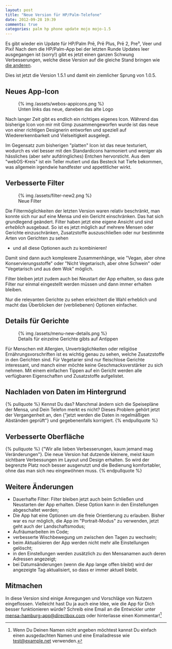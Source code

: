 ```yaml
---
layout: post
title: "Neue Version für HP/Palm-Telefone"
date: 2012-09-28 19:39
comments: true
categories: palm hp phone update mojo mojo-1.5
---
```


Es gibt wieder ein Update für HP/Palm Prē, Prē Plus, Prē 2, Pre³, Veer und Pixi!
Nach dem die HP/Palm-App bei der letzten Runde Updates leer ausgegangen ist (sorry!)
gibt es jetzt einen ganzen Schwung Verbesserungen, welche diese Version auf die
gleiche Stand bringen wie [die anderen](/alle-versionen).

<!-- more -->

Dies ist jetzt die Version 1.5.1 und damit ein ziemlicher Sprung von 1.0.5.

Neues App-Icon
---
<figure class="right">
	{% img /assets/webos-appicons.png  %}
	<figcaption>Unten links das neue, daneben das alte Logo</figcaption>
</figure> 

Nach langer Zeit gibt es endlich ein richtiges eigenes Icon. Während das bisherige
Icon von mir mit Gimp zusammengeworfen wurde ist das neue von einer richtigen 
Designerin entworfen und speziell auf Wiedererkennbarkeit und Vielseitigkeit
ausgelegt.

Im Gegensatz zum bisherigen "platten" Icon ist das neue texturiert, wodurch es
viel besser mit den Standardicons harmoniert und weniger als hässliches (aber
sehr aufdringliches) Entchen hervorsticht.
Aus dem "webOS-Kreis" ist ein Teller mutiert und das Besteck hat Tiefe bekommen, 
was allgemein irgendwie handfester und appetitlicher wirkt.

Verbesserte Filter
----
<figure class="left">
	{% img /assets/filter-new2.png  %}
	<figcaption>Neue Filter</figcaption>
</figure> 

Die Filtermöglichkeiten der letzten Version waren relativ beschränkt, man
konnte sich nur auf eine Mensa und ein Gericht einschränken. Das hat sich
grundlegend geändert.
Filter haben jetzt eine eigene Ansicht und sind *erheblich* ausgebaut. 
So ist es jetzt möglich auf mehrere Mensen oder Gerichte einzuschränken,
Zusatzstoffe auszuschließen oder nur bestimmte Arten von Gerichten zu sehen 
- und all diese Optionen auch zu kombinieren!

Damit sind dann auch komplexere Zusammenhänge, wie "Vegan, aber ohne
Konservierungsstoffe" oder "Nicht Vegetarisch, aber ohne Schwein" oder 
"Vegetarisch und aus dem Wok" möglich.

Filter bleiben jetzt zudem auch bei Neustart der App erhalten, so dass
gute Filter nur einmal eingestellt werden müssen und dann immer erhalten bleiben.

Nur die relevanten Gerichte zu sehen erleichtert die Wahl erheblich und
macht das Überblicken der (verbliebenen) Optionen einfacher.


Details für Gerichte
----
<figure class="right">
	{% img /assets/menu-new-details.png  %}
	<figcaption>Details für einzelne Gerichte gibts auf Antippen</figcaption>
</figure> 

Für Menschen mit Allergien, Unverträglichkeiten oder religiöse Ernährungsvorschriften 
ist es wichtig genau zu sehen, welche Zusatzstoffe in den Gerichten sind. Für Vegetarier
sind nur fleischlose Gerichte interessant, und manch einer möchte keine Geschmacksverstärker
zu sich nehmen. Mit einem einfachen Tippen auf ein Gericht werden alle verfügbaren
Eigenschaften und Zusatzstoffe aufgelistet.

Nachladen von Daten im Hintergrund
---

{% pullquote %}
Kennst Du das? Manchmal ändern sich die Speisepläne der Mensa, und Dein Telefon merkt es nicht? 
Dieses Problem gehört jetzt der Vergangenheit an, den {"jetzt werden die Daten in regelmäßigen 
Abständen geprüft"} und gegebenenfalls korrigiert.
{% endpullquote %}

Verbesserte Oberfläche
----

{% pullquote %}
{"Wir alle lieben Verbesserungen, kaum jemand mag Veränderungen"}. Die neue Version hat dutzende kleinere, meist kaum sichtbare Verbessungen im Layout und Design erhalten. So wird der begrenzte Platz noch besser ausgenutzt und die Bedienung komfortabler, ohne das man sich neu eingewöhnen muss.
{% endpullquote %}

Weitere Änderungen
---

- Dauerhafte Filter: Filter bleiben jetzt auch beim Schließen und Neustarten der App erhalten. Diese Option kann in den Einstellungen abgeschaltet werden;
- Die App hat eine Optionen um die freie Orientierung zu erlauben. Bisher war es nur möglich, die App im "Portrait-Modus" zu verwenden, jetzt geht auch der Landschaftsmodus;
- Aufräumarbeiten im Code;
- verbesserte Wischbewegung um zwischen den Tagen zu wechseln;
- beim Aktualisieren der App werden nicht mehr alle Einstellungen gelöscht;
- in den Einstellungen werden zusätzlich zu den Mensanamen auch deren Adressen angezeigt;
- bei Datumsänderungen (wenn die App lange offen bleibt) wird der angezeigte Tag aktualisiert, so dass er immer aktuell bleibt.

Mitmachen
---
In diese Version sind einige Anregungen und Vorschläge von Nutzern
eingeflossen. Vielleicht hast Du ja auch eine Idee, wie die App für Dich
besser funktionieren würde? Schreib eine Email an die Entwickler unter
<mensa-hamburg-app@directbox.com> oder hinterlasse einen Kommentar![^1]

[^1]: Wenn Du Deinen Namen nicht angeben möchtest kannst Du einfach einen ausgedachten Namen und eine Emailadresse wie test@example.net verwenden.
 
